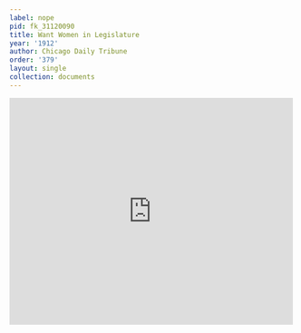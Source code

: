 ```yaml
---
label: nope
pid: fk_31120090
title: Want Women in Legislature
year: '1912'
author: Chicago Daily Tribune
order: '379'
layout: single
collection: documents
---
```

<iframe src="https://northwestern.app.box.com/embed/s/ujzemp4myf663wykd35hm51gonoeds7n?sortColumn=date&view=list" width="500" height="400" frameborder="0" allowfullscreen webkitallowfullscreen msallowfullscreen></iframe>

